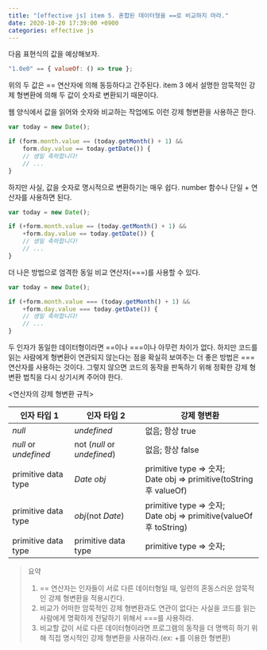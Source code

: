 ```yaml
---
title: "[effective js] item 5. 혼합된 데이터형을 ==로 비교하지 마라."
date: 2020-10-20 17:39:00 +0900
categories: effective js
---
```




 다음 표현식의 값을 예상해보자.

```javascript
"1.0e0" == { valueOf: () => true };
```

 위의 두 값은 == 연산자에 의해 동등하다고 간주된다. item 3 에서 설명한 암묵적인 강제 형변환에 의해 두 값이 숫자로 변환되기 때문이다.



 웹 양식에서 값을 읽어와 숫자와 비교하는 작업에도 이런 강제 형변환을 사용하곤 한다.

```javascript
var today = new Date();

if (form.month.value == (today.getMonth() + 1) &&
    form.day.value == today.getDate()) {
    // 생일 축하합니다!
    // ...
}
```

 하지만 사실, 값을 숫자로 명시적으로 변환하기는 매우 쉽다. number 함수나 단일 + 연산자를 사용하면 된다.

```javascript
var today = new Date();

if (+form.month.value == (today.getMonth() + 1) &&
    +form.day.value == today.getDate()) {
    // 생일 축하합니다!
    // ...
}
```

 더 나은 방법으로 엄격한 동일 비교 연산자(===)를 사용할 수 있다.

```javascript
var today = new Date();

if (+form.month.value === (today.getMonth() + 1) &&
    +form.day.value === today.getDate()) {
    // 생일 축하합니다!
    // ...
}
```



 두 인자가 동일한 데이터형이라면 ==이나 ===이나 아무런 차이가 없다. 하지만 코드를 읽는 사람에게 형변환이 연관되지 않는다는 점을 확실히 보여주는 더 좋은 방법은 ===연산자를 사용하는 것이다. 그렇지 않으면 코드의 동작을 판독하기 위해 정확한 강제 형변환 법칙을 다시 상기시켜 주어야 한다.

<연산자의 강제 형변환 규칙>

| 인자 타입 1           | 인자 타입 2                 | 강제 형변환                                                  |
| --------------------- | --------------------------- | ------------------------------------------------------------ |
| *null*                | *undefined*                 | 없음; 항상 true                                              |
| *null* or *undefined* | not (*null* or *undefined*) | 없음; 항상 false                                             |
| primitive data type   | *Date obj*                  | primitive type => 숫자;<br />Date obj => primitive(toString 후 valueOf) |
| primitive data type   | *obj*(not *Date*)           | primitive type => 숫자;<br />Date obj => primitive(valueOf후 toString) |
| primitive data type   | primitive data type         | primitive type => 숫자;                                      |



>  요약
>
> 1. == 연산자는 인자들이 서로 다른 데이터형일 때, 일련의 혼동스러운 암묵적인 강제 형변환을 적용시킨다.
> 2. 비교가 어떠한 암묵적인 강제 형변환과도 연관이 없다는 사실을 코드를 읽는 사람에게 명확하게 전달하기 위해서 ===를 사용하라.
> 3. 비교할 값이 서로 다른 데이터형이라면 프로그램의 동작을 더 명백히 하기 위해 직접 명시적인 강제 형변환을 사용하라.(ex: +를 이용한 형변환)
